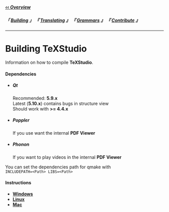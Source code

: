 <!----------------------------[ Navigation Links ]----------------------------->

[‹‹ Overview]: ../README

[Translating]: ../Translation/Overview
[Grammars]: ../Grammar/Overview
[Building]: Overview
[Contribute]: ../Engage/Contribute

<!-------------------------------[ Navigation ]-------------------------------->

##### [‹‹ Overview]

##### 「 [Building] 」 『 [Translating] 』 『 [Grammars] 』 『 [Contribute] 』

---

<!------------------------------[ Building Links ]----------------------------->

[qt.io]: https://www.qt.io
[github repository]: https://github.com/texstudio-org/texstudio.git
[TortoiseGit]: https://tortoisegit.org/
[git-win]: https://git-scm.com/download/win

[qmake argument figure]: https://i.postimg.cc/sfmkhbDk/qmake-argument.png
[Release settings]: https://i.postimg.cc/j5tDDXVc/Make-Argument.png "fig:Release settings"

[Recent QtCreator documentation]: http://doc.qt.io/qtcreator/creator-debugging.html

[1]: (http://stackoverflow.com/a/9421570)

[Linux]: Linux
[Mac]: Mac
[Windows]: Windows



<!---------------------------------[ Building ]-------------------------------->

# Building TeXStudio

Information on how to compile **TeXStudio**.

#### Dependencies

- ##### Qt <br>
    Recommended: **5.9.x**<br>
    Latest (**5.10.x**) contains bugs in structure view<br>
    Should work with **>= 4.4.x**

- ##### Poppler
    If you use want the internal **PDF Viewer**

- ##### Phonon
    If  you want to play videos in the internal **PDF Viewer**

You can set the dependencies path for qmake with<br>
`INCLUDEPATH=<Path> LIBS=<Path>`

#### Instructions

- **[Windows]**
- **[Linux]**
- **[Mac]**
